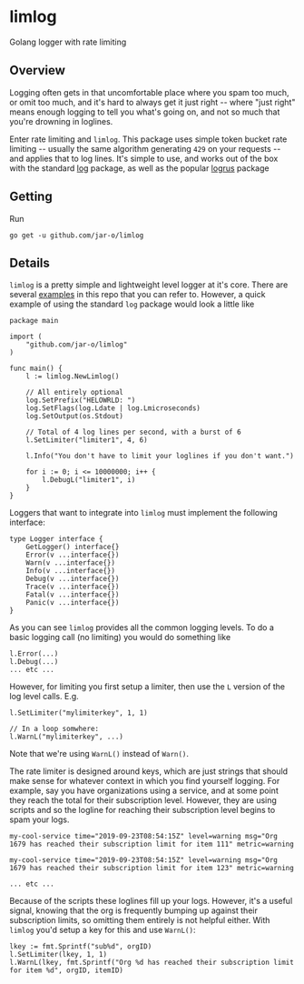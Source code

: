 # limlog
Golang logger with rate limiting

## Overview

Logging often gets in that uncomfortable place where you spam too much, or omit
too much, and it's hard to always get it just right -- where "just right" means
enough logging to tell you what's going on, and not so much that you're drowning
in loglines.

Enter rate limiting and `limlog`. This package uses simple token bucket rate limiting -- usually the same algorithm generating `429` on your requests -- and applies that to log lines. It's simple to use, and works out of the box with the standard [log](https://golang.org/pkg/log/) package, as well as the popular [logrus](https://github.com/sirupsen/logrus) package

## Getting

Run

```
go get -u github.com/jar-o/limlog
```

## Details

`limlog` is a pretty simple and lightweight level logger at it's core. There are several [examples](https://github.com/jar-o/limlog/blob/master/examples) in this repo that you can refer to. However, a quick example of using the standard `log` package would look a little like

```
package main

import (
	"github.com/jar-o/limlog"
)

func main() {
	l := limlog.NewLimlog()

	// All entirely optional
	log.SetPrefix("HELOWRLD: ")
	log.SetFlags(log.Ldate | log.Lmicroseconds)
	log.SetOutput(os.Stdout)

	// Total of 4 log lines per second, with a burst of 6
	l.SetLimiter("limiter1", 4, 6)

	l.Info("You don't have to limit your loglines if you don't want.")

	for i := 0; i <= 10000000; i++ {
		l.DebugL("limiter1", i)
	}
}
```

Loggers that want to integrate into `limlog` must implement the following interface:

```
type Logger interface {
	GetLogger() interface{}
	Error(v ...interface{})
	Warn(v ...interface{})
	Info(v ...interface{})
	Debug(v ...interface{})
	Trace(v ...interface{})
	Fatal(v ...interface{})
	Panic(v ...interface{})
}
```

As you can see `limlog` provides all the common logging levels. To do a basic logging call (no limiting) you would do something like

```
l.Error(...)
l.Debug(...)
... etc ...
```

However, for limiting you first setup a limiter, then use the `L` version of the log level calls. E.g.

```
l.SetLimiter("mylimiterkey", 1, 1)

// In a loop somwhere:
l.WarnL("mylimiterkey", ...)
```

Note that we're using `WarnL()` instead of `Warn()`.

The rate limiter is designed around keys, which are just strings that should make sense for whatever context in which you find yourself logging. For example, say you have organizations using a service, and at some point they reach the total for their subscription level. However, they are using scripts and so the logline for reaching their subscription level begins to spam your logs.

```
my-cool-service time="2019-09-23T08:54:15Z" level=warning msg="Org 1679 has reached their subscription limit for item 111" metric=warning

my-cool-service time="2019-09-23T08:54:15Z" level=warning msg="Org 1679 has reached their subscription limit for item 123" metric=warning

... etc ...
```

Because of the scripts these loglines fill up your logs. However, it's a useful signal, knowing that the org is frequently bumping up against their subscription limits, so omitting them entirely is not helpful either. With `limlog` you'd setup a key for this and use `WarnL()`:

```
lkey := fmt.Sprintf("sub%d", orgID)
l.SetLimiter(lkey, 1, 1)
l.WarnL(lkey, fmt.Sprintf("Org %d has reached their subscription limit for item %d", orgID, itemID)
```
